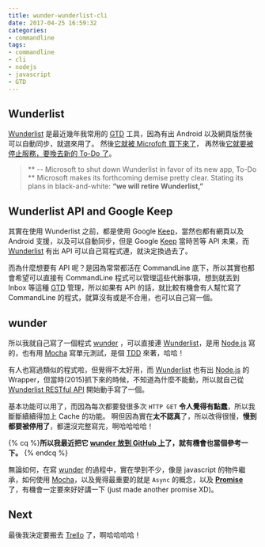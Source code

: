```yaml
---
title: wunder-wunderlist-cli
date: 2017-04-25 16:59:32
categories:
- commandline
tags:
- commandline
- cli
- nodejs
- javascript
- GTD
---
```


## Wunderlist

[Wunderlist] 是最近幾年我常用的 [GTD] 工具，因為有出 Android 以及網頁版然後可以自動同步，就選來用了。
然後[它就被 Microfoft 買下來了](http://technews.tw/2015/06/03/microsoft-buys-german-to-do-list-startup-6wunderkinder/)，
再然後[它就要被停止服務，要換去新的 To-Do 了](https://techcrunch.com/2017/04/19/microsoft-to-shut-down-wunderlist-in-favor-of-its-new-app-to-do/)。

<!-- more -->
> ** -- Microsoft to shut down Wunderlist in favor of its new app, To-Do **
> Microsoft makes its forthcoming demise pretty clear.
> Stating its plans in black-and-white: **“we will retire Wunderlist,”**


## Wunderlist API and Google Keep

其實在使用 Wunderlist 之前，都是使用 Google [Keep]，當然也都有網頁以及 Android 支援，以及可以自動同步，但是 Google [Keep] 當時苦等 API 未果，而 [Wunderlist] 有出 API 可以自己寫程式連，就決定換過去了。

而為什麼想要有 API 呢？是因為常常都活在 CommandLine 底下，所以其實也都會希望可以直接有 CommandLine 程式可以管理這些代辦事項，想到就丟到 Inbox 等這種 [GTD] 管理，所以如果有 API 的話，就比較有機會有人幫忙寫了 CommandLine 的程式，就算沒有或是不合用，也可以自己寫一個。


## wunder

所以我就自己寫了一個程式 [wunder] ，可以直接連 [Wunderlist]，是用 [Node.js] 寫的，也有用 [Mocha] 寫單元測試，是個 [TDD] 來著，哈哈！

有人也寫過類似的程式啦，但覺得不太好用，而 [Wunderlist] 也有出 [Node.js] 的 Wrapper，但當時(2015)抓下來的時候，不知道為什麼不能動，所以就自己從 [Wunderlist RESTful API] 開始動手寫了一個。

基本功能可以用了，而因為每次都要發很多次 `HTTP GET` **令人覺得有點蠢**，所以我斷斷續續得加上 Cache 的功能。
啊但因為實在**太不認真**了，所以改得很慢，**慢到都要被停用了**，都還沒完整寫完，啊哈哈哈哈！

{% cq %}**所以我最近把它 [wunder 放到 GitHub 上](https://github.com/yumaokao/wunder)了，就有機會也當個參考一下。** {% endcq %}

無論如何，在寫 [wunder] 的過程中，實在學到不少，像是 javascript 的物件繼承，如何使用 [Mocha]，以及覺得最重要的就是 `Async` 的概念，以及 **[Promise]** 了，有機會一定要來好好講一下 (just made another promise XD)。


## Next

最後我決定要搬去 [Trello] 了，啊哈哈哈哈！

[Wunderlist]: (https://www.wunderlist.com/)
[GTD]: (https://en.wikipedia.org/wiki/Getting_Things_Done)
[Keep]: (https://keep.google.com/)
[wunder]: (https://github.com/yumaokao/wunder)
[Node.js]: (https://nodejs.org/en/)
[Mocha]: (https://mochajs.org/)
[TDD]: (https://en.wikipedia.org/wiki/Test-driven_development)
[Wunderlist RESTful API]: (https://developer.wunderlist.com/documentation)
[Promise]: (http://bluebirdjs.com/docs/getting-started.html)
[Trello]: (https://trello.com/)
